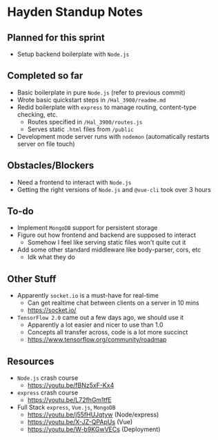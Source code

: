 # Hayden Standup Notes

## Planned for this sprint
* Setup backend boilerplate with `Node.js`

## Completed so far
* Basic boilerplate in pure `Node.js` (refer to previous commit)
* Wrote basic quickstart steps in `/Hal_3900/readme.md` 
* Redid boilerplate with `express` to manage routing, content-type checking, etc.
    * Routes specified in `/Hal_3900/routes.js`
    * Serves static `.html` files from `/public`
* Development mode server runs with `nodemon` (automatically restarts server on file touch)

## Obstacles/Blockers
* Need a frontend to interact with `Node.js`
* Getting the right versions of `Node.js` and `@vue-cli` took over 3 hours

## To-do
* Implement `MongoDB` support for persistent storage
* Figure out how frontend and backend are supposed to interact
    * Somehow I feel like serving static files won't quite cut it
* Add some other standard middleware like body-parser, cors, etc
    * Idk what they do

## Other Stuff
* Apparently `socket.io` is a must-have for real-time
    * Can get realtime chat between clients on a server in 10 mins
    * https://socket.io/
* `TensorFlow 2.0` came out a few days ago, we should use it
    * Apparently a lot easier and nicer to use than 1.0
    * Concepts all transfer across, code is a lot more succinct
    * https://www.tensorflow.org/community/roadmap

## Resources
* `Node.js` crash course
    * https://youtu.be/fBNz5xF-Kx4
* `express` crash course
    * https://youtu.be/L72fhGm1tfE
* Full Stack `express`, `Vue.js`, `MongoDB`
    * https://youtu.be/j55fHUJqtyw (Node/express)
    * https://youtu.be/X-JZ-QPApUs (Vue)
    * https://youtu.be/W-b9KGwVECs (Deployment)
